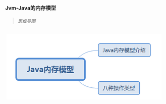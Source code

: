 ### Jvm-Java的内存模型

> ###### 思维导图

​	![](https://raw.githubusercontent.com/ljingya/LearningNotes/master/Image/Java%E5%86%85%E5%AD%98%E6%A8%A1%E5%9E%8B.jpg)